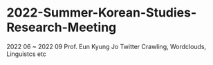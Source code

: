 # 2022-Summer-Korean-Studies-Research-Meeting

2022 06 ~ 2022 09
Prof. Eun Kyung Jo
Twitter Crawling, Wordclouds, Linguistcs etc
